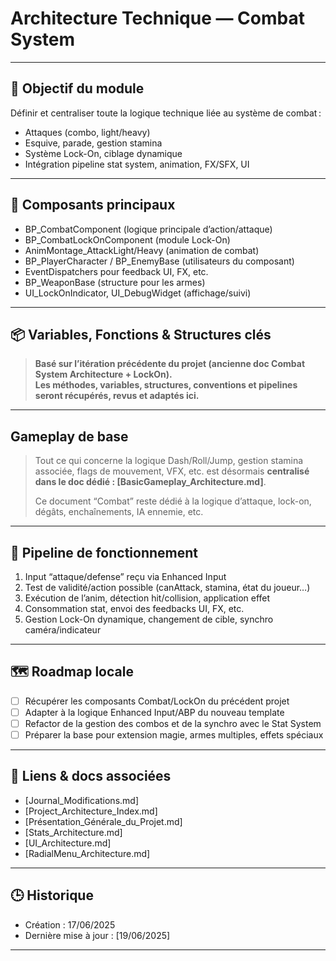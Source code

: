 # Architecture Technique — Combat System

---

## 📌 Objectif du module

Définir et centraliser toute la logique technique liée au système de combat :  
- Attaques (combo, light/heavy)
- Esquive, parade, gestion stamina
- Système Lock-On, ciblage dynamique
- Intégration pipeline stat system, animation, FX/SFX, UI

---

## 🧩 Composants principaux

- BP_CombatComponent (logique principale d’action/attaque)
- BP_CombatLockOnComponent (module Lock-On)
- AnimMontage_AttackLight/Heavy (animation de combat)
- BP_PlayerCharacter / BP_EnemyBase (utilisateurs du composant)
- EventDispatchers pour feedback UI, FX, etc.
- BP_WeaponBase (structure pour les armes)
- UI_LockOnIndicator, UI_DebugWidget (affichage/suivi)

---

## 📦 Variables, Fonctions & Structures clés

> **Basé sur l’itération précédente du projet (ancienne doc Combat System Architecture + LockOn).  
> Les méthodes, variables, structures, conventions et pipelines seront récupérés, revus et adaptés ici.**

---

## Gameplay de base

> Tout ce qui concerne la logique Dash/Roll/Jump, gestion stamina associée, flags de mouvement, VFX, etc. est désormais **centralisé dans le doc dédié : [BasicGameplay_Architecture.md]**.
>  
> Ce document “Combat” reste dédié à la logique d’attaque, lock-on, dégâts, enchaînements, IA ennemie, etc.

---

## 🔁 Pipeline de fonctionnement

1. Input “attaque/defense” reçu via Enhanced Input
2. Test de validité/action possible (canAttack, stamina, état du joueur…)
3. Exécution de l’anim, détection hit/collision, application effet
4. Consommation stat, envoi des feedbacks UI, FX, etc.
5. Gestion Lock-On dynamique, changement de cible, synchro caméra/indicateur

---

## 🗺️ Roadmap locale

- [ ] Récupérer les composants Combat/LockOn du précédent projet
- [ ] Adapter à la logique Enhanced Input/ABP du nouveau template
- [ ] Refactor de la gestion des combos et de la synchro avec le Stat System
- [ ] Préparer la base pour extension magie, armes multiples, effets spéciaux

---

## 🔗 Liens & docs associées

- [Journal_Modifications.md]
- [Project_Architecture_Index.md]
- [Présentation_Générale_du_Projet.md]
- [Stats_Architecture.md]
- [UI_Architecture.md]
- [RadialMenu_Architecture.md]

---

## 🕒 Historique

- Création : 17/06/2025
- Dernière mise à jour : [19/06/2025]

---
